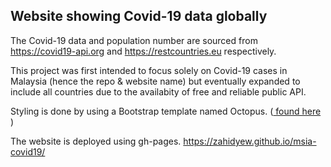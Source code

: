 ## Website showing Covid-19 data globally

The Covid-19 data and population number are sourced from https://covid19-api.org and https://restcountries.eu respectively.

This project was first intended to focus solely on Covid-19 cases in Malaysia (hence the repo & website name) but eventually expanded to include all countries due to the availabity of free and reliable public API. 

Styling is done by using a Bootstrap template named Octopus. (<a href="https://colorlib.com/wp/free-html5-admin-dashboard-templates/"> found here </a>)

The website is deployed using gh-pages. https://zahidyew.github.io/msia-covid19/